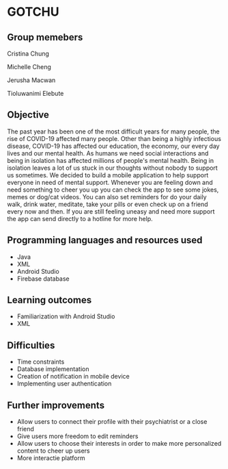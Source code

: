 # GOTCHU

## Group memebers
Cristina Chung

Michelle Cheng

Jerusha Macwan

Tioluwanimi Elebute

## Objective
The past year has been one of the most difficult years for many people, the rise of COVID-19 affected many people. Other than being a highly infectious disease, COVID-19 has affected our education, the economy, our every day lives and our mental health. As humans we need social interactions and being in isolation has affected millions of people's mental health. Being in isolation leaves a lot of us stuck in our thoughts without nobody to support us sometimes. We decided to build a mobile application to help support everyone in need of mental support. Whenever you are feeling down and need something to cheer you up you can check the app to see some jokes, memes or dog/cat videos. You can also set reminders for do your daily walk, drink water, meditate, take your pills or even check up on a friend every now and then. If you are still feeling uneasy and need more support the app can send directly to a hotline for more help. 

## Programming languages and resources used
- Java
- XML
- Android Studio
- Firebase database

## Learning outcomes
- Familiarization with Android Studio
- XML

## Difficulties
- Time constraints
- Database implementation
- Creation of notification in mobile device
- Implementing user authentication

## Further improvements
- Allow users to connect their profile with their psychiatrist or a close friend
- Give users more freedom to edit reminders
- Allow users to choose their interests in order to make more personalized content to cheer up users
- More interactie platform
